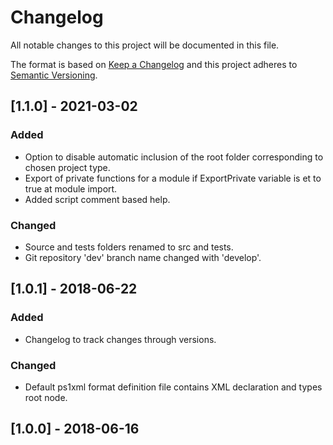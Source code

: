 ﻿# Changelog
All notable changes to this project will be documented in this file.

The format is based on [Keep a Changelog](https://keepachangelog.com/en/1.0.0/)
and this project adheres to [Semantic Versioning](https://semver.org/spec/v2.0.0.html).

## [1.1.0] - 2021-03-02

### Added

- Option to disable automatic inclusion of the root folder corresponding to chosen project type.
- Export of private functions for a module if ExportPrivate variable is et to true at module import.
- Added script comment based help.

### Changed

- Source and tests folders renamed to src and tests.
- Git repository 'dev' branch name changed with 'develop'.

## [1.0.1] - 2018-06-22

### Added

- Changelog to track changes through versions.

### Changed

- Default ps1xml format definition file contains XML declaration and types root node.

## [1.0.0] - 2018-06-16